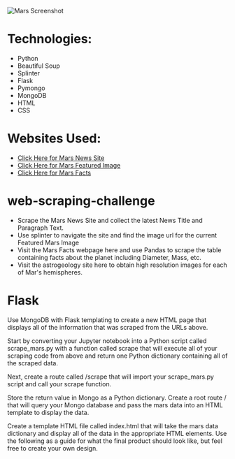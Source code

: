 ![Mars Screenshot](https://github.com/Jackelyneg/web-scraping-challenge/blob/main/mars%20screenshot.PNG)



# Technologies:
- Python
- Beautiful Soup
- Splinter
- Flask
- Pymongo
- MongoDB
- HTML
- CSS

# Websites Used:
- [Click Here for Mars News Site](https://redplanetscience.com/)
- [Click Here for Mars Featured Image](https://spaceimages-mars.com/)
- [Click Here for Mars Facts](https://galaxyfacts-mars.com/)

# web-scraping-challenge
- Scrape the Mars News Site and collect the latest News Title and Paragraph Text. 
- Use splinter to navigate the site and find the image url for the current Featured Mars Image 
- Visit the Mars Facts webpage here and use Pandas to scrape the table containing facts about the planet including Diameter, Mass, etc.
- Visit the astrogeology site here to obtain high resolution images for each of Mar's hemispheres.

# Flask
Use MongoDB with Flask templating to create a new HTML page that displays all of the information that was scraped from the URLs above.

Start by converting your Jupyter notebook into a Python script called scrape_mars.py with a function called scrape that will execute all of your scraping code from above and return one Python dictionary containing all of the scraped data.

Next, create a route called /scrape that will import your scrape_mars.py script and call your scrape function.

Store the return value in Mongo as a Python dictionary.
Create a root route / that will query your Mongo database and pass the mars data into an HTML template to display the data.

Create a template HTML file called index.html that will take the mars data dictionary and display all of the data in the appropriate HTML elements. Use the following as a guide for what the final product should look like, but feel free to create your own design.


